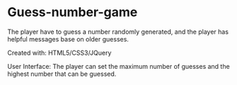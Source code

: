 # Guess-number-game
The player have to guess a number randomly generated, and the player has helpful messages base on older guesses.

Created with:
HTML5/CSS3/JQuery

User Interface:
The player can set the maximum number of guesses and the highest number that can be guessed.




